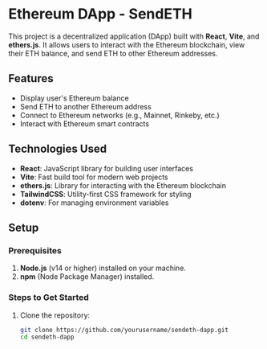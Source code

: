 # Ethereum DApp - SendETH

This project is a decentralized application (DApp) built with **React**, **Vite**, and **ethers.js**. It allows users to interact with the Ethereum blockchain, view their ETH balance, and send ETH to other Ethereum addresses.

## Features

- Display user's Ethereum balance
- Send ETH to another Ethereum address
- Connect to Ethereum networks (e.g., Mainnet, Rinkeby, etc.)
- Interact with Ethereum smart contracts

## Technologies Used

- **React**: JavaScript library for building user interfaces
- **Vite**: Fast build tool for modern web projects
- **ethers.js**: Library for interacting with the Ethereum blockchain
- **TailwindCSS**: Utility-first CSS framework for styling
- **dotenv**: For managing environment variables

## Setup

### Prerequisites

1. **Node.js** (v14 or higher) installed on your machine.
2. **npm** (Node Package Manager) installed.

### Steps to Get Started

1. Clone the repository:

   ```bash
   git clone https://github.com/yourusername/sendeth-dapp.git
   cd sendeth-dapp
